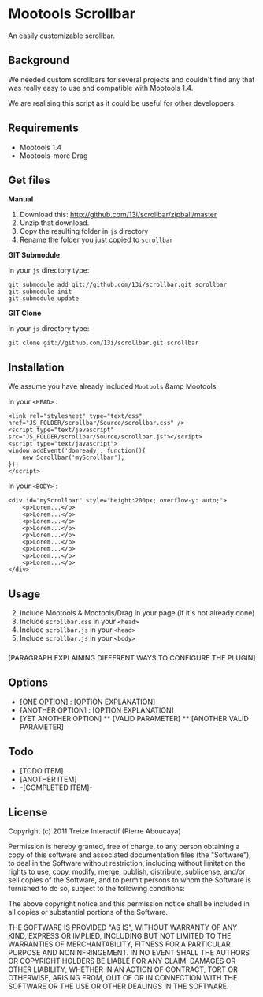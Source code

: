 # Mootools Scrollbar

An easily customizable scrollbar.

## Background

We needed custom scrollbars for several projects and couldn't find any that was 
really easy to use and compatible with Mootools 1.4.

We are realising this script as it could be useful for other developpers.

## Requirements

* Mootools 1.4
* Mootools-more Drag

## Get files

__Manual__

1. Download this: http://github.com/13i/scrollbar/zipball/master
2. Unzip that download.
3. Copy the resulting folder in `js` directory
4. Rename the folder you just copied to `scrollbar`

__GIT Submodule__

In your `js` directory type:

    git submodule add git://github.com/13i/scrollbar.git scrollbar
    git submodule init
    git submodule update

__GIT Clone__

In your `js` directory type:

    git clone git://github.com/13i/scrollbar.git scrollbar

## Installation

We assume you have already included `Mootools` &amp Mootools

In your `<HEAD>` :

    <link rel="stylesheet" type="text/css" href="JS_FOLDER/scrollbar/Source/scrollbar.css" />
    <script type="text/javascript" src="JS_FOLDER/scrollbar/Source/scrollbar.js"></script>
    <script type="text/javascript">
    window.addEvent('domready', function(){
        new Scrollbar('myScrollbar');
    });
    </script>
    
In your `<BODY>` :

    <div id="myScrollbar" style="height:200px; overflow-y: auto;">
        <p>Lorem...</p>
        <p>Lorem...</p>
        <p>Lorem...</p>
        <p>Lorem...</p>
        <p>Lorem...</p>
        <p>Lorem...</p>
        <p>Lorem...</p>
        <p>Lorem...</p>
        <p>Lorem...</p>
    </div>

## Usage

2. Include Mootools & Mootools/Drag in your page (if it's not already done)
1. Include `scrollbar.css` in your `<head>`
4. Include `scrollbar.js` in your `<head>`
5. Include `scrollbar.js` in your `<body>`

### 

[PARAGRAPH EXPLAINING DIFFERENT WAYS TO CONFIGURE THE PLUGIN]

## Options

* [ONE OPTION] : [OPTION EXPLANATION]
* [ANOTHER OPTION] : [OPTION EXPLANATION]
* [YET ANOTHER OPTION]
** [VALID PARAMETER]
** [ANOTHER VALID PARAMETER]

## Todo

* [TODO ITEM]
* [ANOTHER ITEM]
* -[COMPLETED ITEM]-

## License

Copyright (c) 2011 Treize Interactif (Pierre Aboucaya)

Permission is hereby granted, free of charge, to any person obtaining a copy
of this software and associated documentation files (the "Software"), to deal
in the Software without restriction, including without limitation the rights
to use, copy, modify, merge, publish, distribute, sublicense, and/or sell
copies of the Software, and to permit persons to whom the Software is
furnished to do so, subject to the following conditions:

The above copyright notice and this permission notice shall be included in
all copies or substantial portions of the Software.

THE SOFTWARE IS PROVIDED "AS IS", WITHOUT WARRANTY OF ANY KIND, EXPRESS OR
IMPLIED, INCLUDING BUT NOT LIMITED TO THE WARRANTIES OF MERCHANTABILITY,
FITNESS FOR A PARTICULAR PURPOSE AND NONINFRINGEMENT. IN NO EVENT SHALL THE
AUTHORS OR COPYRIGHT HOLDERS BE LIABLE FOR ANY CLAIM, DAMAGES OR OTHER
LIABILITY, WHETHER IN AN ACTION OF CONTRACT, TORT OR OTHERWISE, ARISING FROM,
OUT OF OR IN CONNECTION WITH THE SOFTWARE OR THE USE OR OTHER DEALINGS IN
THE SOFTWARE.